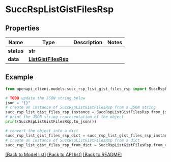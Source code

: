 # SuccRspListGistFilesRsp


## Properties

Name | Type | Description | Notes
------------ | ------------- | ------------- | -------------
**status** | **str** |  | 
**data** | [**ListGistFilesRsp**](ListGistFilesRsp.md) |  | 

## Example

```python
from openapi_client.models.succ_rsp_list_gist_files_rsp import SuccRspListGistFilesRsp

# TODO update the JSON string below
json = "{}"
# create an instance of SuccRspListGistFilesRsp from a JSON string
succ_rsp_list_gist_files_rsp_instance = SuccRspListGistFilesRsp.from_json(json)
# print the JSON string representation of the object
print(SuccRspListGistFilesRsp.to_json())

# convert the object into a dict
succ_rsp_list_gist_files_rsp_dict = succ_rsp_list_gist_files_rsp_instance.to_dict()
# create an instance of SuccRspListGistFilesRsp from a dict
succ_rsp_list_gist_files_rsp_from_dict = SuccRspListGistFilesRsp.from_dict(succ_rsp_list_gist_files_rsp_dict)
```
[[Back to Model list]](../README.md#documentation-for-models) [[Back to API list]](../README.md#documentation-for-api-endpoints) [[Back to README]](../README.md)


